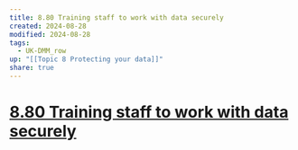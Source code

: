 ```yaml
---
title: 8.80 Training staff to work with data securely
created: 2024-08-28
modified: 2024-08-28
tags:
  - UK-DMM_row
up: "[[Topic 8 Protecting your data]]"
share: true
---
```

# [8.80 Training staff to work with data securely](8.80%20Training%20staff%20to%20work%20with%20data%20securely.md)
